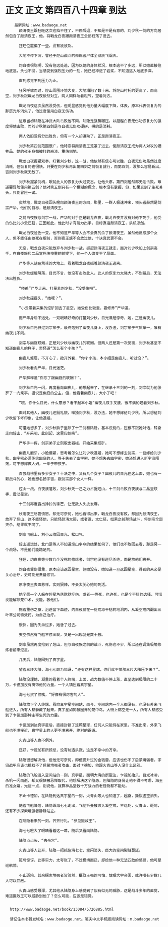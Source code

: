 # 正文 正文 第四百八十四章 到达
        最新网址：www.badaoge.net
          颜清夜王跟狂旺这次也挡不住了，不停后退，不知是不是有意的，刘少秋一剑的方向居然包含了颜清夜王，他，将戰龙白夜跟颜清夜王全部扫荡了进去。
      
          狂旺位置偏了一些，没有被波及。
      
          大地不停下沉，曾经于焢山战斗的修炼者尸体全部灰飞烟灭。
      
          灼白夜很聪明，没有往远处逃，因为以她的身体状况，根本逃不了多远，所以她直接往地底逃，头也不回，当感受到强烈压力的一刻，她已经冲进了岩浆，不知道逃入地底多深。
      
          直到感觉不到压力为止。
      
          狂风呼啸而过，焢山周围环境大变，大地塌陷了数十米，将焢山衬托的更高了，而高空，刘少秋跟戰龙白夜依然对立，两人同样喘着粗气，望着对方。
      
          戰龙白夜这次虽然没受伤，但明显感觉到他力量大幅度下降，体表，原本代表恢复力的那层光华消失了，他过度使用白夜无伤功。
      
          这跟当初陆隐在神武大陆击败他不同，陆隐是强势碾压，以超越白夜无伤功恢复力的强度将他击败，而刘少秋第四剑是与白夜无伤功硬拼，拼的是消耗。
      
          两人依旧没有分出胜负，但有一个人却遭殃了，正是颜清夜王。
      
          刘少秋第四剑范围很广，他特意将颜清夜王笼罩了进去，使颜清夜王成为两人对攻的牺牲品，她的夜王身都被打的崩溃，重伤倒地。
      
          戰龙白夜握紧双拳，盯着刘少秋，这一战，他依然有信心可以胜，白夜无伤功虽然过度消耗，但恢复的也很快，只要在刘少秋再出第四剑之前恢复就行，而第四剑，没那么容易斩出，否则刘少秋就无敌了。
      
          刘少秋握紧剑柄，眼前此人的恢复力太过变态，让他头疼，第四剑居然都无法击败，难道要冒险使用第五剑？他对第五剑只有一个模糊的概念，根本没有掌握，但，如果真到了生死关头，只能冒险一试。
      
          突然地，戰龙白夜回头瞪向颜清夜王的方向，那里，一群人极速冲来，领头者赫然是剑宗严华，他们的目标，是颜清夜王。
      
          之前白夜族与剑宗一战，严华的对手正是戰龙白夜，戰龙白夜并没有对他下死手，他受的伤比刘小云还轻，正因如此，他此时才有能力出手，目标直指颜清夜王，杀机凛然。
      
          戰龙白夜脸色一变，他不知道严华等人会不会真的杀了颜清夜王，虽然他反感那个女人，但不能任由她死在眼前，否则夜王族不会放过他，十决真武更不会。
      
          无奈，戰龙白夜只能放弃与刘少秋一战，抓起颜清夜王就走，面对刘少秋加上剑宗高手，在白夜族和二品堂死伤惨重的前提下，他一个人改变不了局面。
      
          严华等人站在荒凉的大地上，看着戰龙白夜抓着颜清夜王逃离。
      
          刘少秋缓缓降落，目光不甘，他没有击败此人，此人的恢复力太强大，不到最后，无法决出胜负。
      
          “师弟”严华走来，打量着刘少秋，“没受伤吧”。
      
          刘少秋摇摇头，“她呢？”。
      
          “小云带着采集的焢矿回去了星空，她受伤比较重，要修养”严华道。
      
          而严华身后不远处，一双眼睛好奇的打量刘少秋，目光满是惊奇，她，正是幽夜儿。
      
          刘少秋目光扫过剑宗弟子，最终落到了幽夜儿身上，没办法，剑宗弟子气质单一，唯有幽夜儿不同。
      
          剑宗与幽庭联姻，正是刘少秋与幽夜儿的联姻，但两人还是第一次见面，刘少秋甚至不知道幽夜儿的样子，奇怪道“怎么有个小孩？”。
      
          幽夜儿蹙眉，不开心了，掀开外套，“你才小孩，本小姐是幽夜儿，听过没？”。
      
          刘少秋看向严华，目光迷茫。
      
          严华解释道“你忘了跟幽庭的联姻？”。
      
          刘少秋目光一闪，再度看向幽夜儿，他想起来了，在继承十三剑的一刻，剑宗就为他张罗了一门亲事，据说是幽庭的公主，但，他看着幽夜儿，太小了吧！
      
          “喂，你什么目光，什么意思？看不起本小姐”幽夜儿双手叉腰，很不满的瞪着刘少秋。
      
          面对其他人，幽夜儿还挺礼貌，唯独刘少秋，没办法，她不想嫁给刘少秋，所以想给刘少秋留下坏印象，让他退婚。
      
          可惜她想多了，刘少秋脑子里除了十三剑和陆隐，基本没别的，压根不跟她对话，转身走向焢山，“开采吧，此刻起，这里归剑宗”。
      
          严华手一挥，剑宗弟子立刻取出器械，开始采集焢矿。
      
          幽夜儿磨牙，小脸绷紧，思考着怎么让刘少秋退婚，她可不想嫁去剑宗，一旦嫁给刘少秋，幽字密必须传给幽庭的人，等于失去了幽字密，她不想失去幽字密，她还想进入新宇宙闯荡，可不想嫁做人妇，一辈子带孩子。
      
          百强战榜里有多少女子？十决之中，又有几个女子？幽夜儿的目光在这上面，她也有一颗战斗的心，她也想名扬宇宙，跟剑宗那个女人一样。
      
          焢山一战，白夜族落败，刘少秋凭一己之力占据焢山，十三剑击败白夜族与二品堂联手，震动星空。
      
          十三剑再度露出狰狞的锋芒，让无数人头皮发麻。
      
          秋雨夜王尽管愤怒，却无可奈何，她也看得出来，戰龙白夜没有败，却因为颜清夜王，放弃了焢山，这不能怪他，只能怪颜清太弱，或者说，太仁慈，如果之前那场战斗，将剑宗全部灭杀，结果就不同了。
      
          剑宗飞船上，刘小云收回目光，松口气。
      
          焢山遥远处，北门罡等人不知道焢山争夺的结果如何了，他们也不敢回去看，那是另一个战场，不是他们能踏足的。
      
          狂旺，灼白夜等少数几个没死的修炼者，剑宗也没有赶尽杀绝，而是放他们离开。
      
          灼白夜受伤很重，原本应该返回星空，但她没有，她知道一旦返回星空，得到的未必是关心治疗，更可能是责备惩罚。
      
          原净夜王表面慈祥，实则狠辣，不会太关心她的死活。
      
          她宁愿一个人躲在焢星角落默默疗伤，或者——等死，也许死，也是个不错的选择，可惜没能解除笼中术，没能，救他们。
      
          拖着重伤之躯，沿途留下血迹，灼白夜躺在一处荒凉干枯的地洞内，从凝空戒内翻出三叶草公司特效药，为自己治疗。
      
          很快，因为失血过多，她昏了过去。
      
          天空依然有飞船不停出现，又是一出现就是数十艘。
      
          剑宗虽然再度抢到了焢山，但与白夜族之前的战斗，死伤也不少，所以还在调集极境修炼者前来焢星。
      
          几天后，陆隐回到了真宇星。
      
          望着三环大陆，海七七颇为惊讶，“还有这种星球，你们就不怕那三片大陆压下来？”。
      
          陆隐没理她，凝重的看着个人终端，上面，战力数值不停上涨，直至达到极限的二十万，卡德加没有掩饰他的力量，一个人镇压着真宇星。
      
          海七七抿了抿嘴，“好像有很厉害的人”。
      
          陆隐放下个人终端，看向真宇星空间站，而今，空间站内一个人都没有，也没有外来飞船进入，所有人都躲藏了起来，真宇星如同被圈养的笼中鸟，大街上都空无一人，所有人都感受到了卡德加那种主宰生死的力量。
      
          卡德加到达真宇星后，直接封锁了这颗星球，任何人只能待在家里，不准出来，外来飞船也不准接近，真宇星上的人更不准离开，绝对的霸道。
      
          火青山等人也不例外。
      
          还好，卡德加有所顾忌，没有制造杀戮，这是不幸中的万幸。
      
          陆隐很想解决他，但他无可奈何，即便提升过的金钱雷，应该也伤不了启蒙境强者，宇宙战甲应该也抵挡不了启蒙境强者攻击，面对卡德加，他跟火青山等人没什么区别。
      
          陆隐的飞船进入空间站的一刻，真宇星，面朝大海的断崖边，卡德加抬头，目光冰冷，杀机一闪而逝，却又很快被忌惮取代，他想解决这个隐患，但陆隐的身份让他不得不考虑，海王的准女婿，光这一点，别说他，就算神品堂数十万战力的老怪物都不能动。
      
          不止卡德加，在陆隐到达真宇星的一刻，火青山等人也知道了，起身，撕裂虚空消失。
      
          随着飞船降落，陆隐跟海七七走出，飞船折叠被收入凝空戒，不远处，火青山，斑鸠，还有不少探索境强者静静站立。
      
          在陆隐看来的一刻，齐齐行礼，“参见摄政王”。
      
          海七七瞪大了眼睛看着这一幕，随后又看向陆隐。
      
          陆隐点点头，“去帝宫”。
      
          火青山等人让开，陆隐一把抓住海七七，空闪消失，巨大的空间裂缝蔓延。
      
          斑鸠惊讶，此等实力，太夸张了，不过极境而已，却给他一种无法匹敌的感觉，他可是巡航境。
      
          不止斑鸠，其余探索境强者皆骇然，摄政王强的可怕，放眼大宇帝国，或许唯有少数几人可以匹敌。
      
          火青山感受最深，尤其他从陆隐身上感觉到了似有似无的威胁，这是战斗多年的直觉，难道摄政王可以威胁到他了？怎么可能，应该是错觉。
      
      
      http://www.badaoge.net/book/13084/5726885.html
      
      请记住本书首发域名：www.badaoge.net。笔尖中文手机版阅读网址：m.badaoge.net